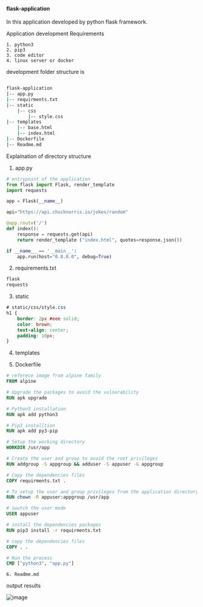 #### flask-application

In this application developed by python flask framework.

Application development Requirements

    1. python3 
    2. pip3 
    3. code editor
    4. linux server or docker 

development folder structure is

<!-- ![image](https://user-images.githubusercontent.com/57703276/143470477-39a04c44-89d4-4019-ba22-bfb0831e889f.png) -->

```bash

flask-application
|-- app.py
|-- requirments.txt
|-- static
    |-- css
        |-- style.css
|-- templates
    |-- base.html
    |-- index.html
|-- Dockerfile
|-- Readme.md
```

Explaination of directory structure

1. app.py

```python
# entrypoint of the application
from flask import Flask, render_template
import requests

app = Flask(__name__)

api="https://api.chucknorris.io/jokes/random"

@app.route('/')
def index():
    response = requests.get(api)
    return render_template ("index.html", quotes=response.json())

if __name__ == '__main__':
    app.run(host="0.0.0.0", debug=True)

```
2. requirements.txt

```bash
flask
requests
```


3. static
```css
# static/css/style.css
h1 {
    border: 2px #eee solid;
    color: brown;
    text-align: center;
    padding: 10px;
}
```


4. templates



5. Dockerfile
```Dockerfile
# referece image from alpine family
FROM alpine

# Upgrade the packages to avoid the vulnarability
RUN apk upgrade 

# Python3 installation
RUN apk add python3

# Pip3 installtion
RUN apk add py3-pip

# Setup the working directory
WORKDIR /usr/app

# Create the user and group to avoid the root privileges 
RUN addgroup -S appgroup && adduser -S appuser -G appgroup

# Copy the dependencies files
COPY requirments.txt .

# To setup the user and group privileges from the application directory
RUN chown -R appuser:appgroup /usr/app

# swutch the user mode
USER appuser

# install the dependencies packages
RUN pip3 install -r requirments.txt

# copy the dependencies files
COPY . .

# Run the process
CMD ["python3", "app.py"]
```
    6. Readme.md






output results

![image](https://user-images.githubusercontent.com/57703276/143309870-a43a000c-9333-416f-af96-e400feb0a1a5.png)
